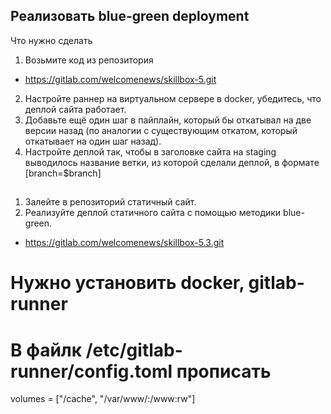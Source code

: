 ## Реализовать blue-green deployment

Что нужно сделать

1. Возьмите код из репозитория 
- https://gitlab.com/welcomenews/skillbox-5.git
2. Настройте раннер на виртуальном сервере в docker, убедитесь, что деплой сайта работает.
3. Добавьте ещё один шаг в пайплайн, который бы откатывал на две версии назад (по аналогии с существующим откатом, который откатывает на один шаг назад).
4. Настройте деплой так, чтобы в заголовке сайта на staging выводилось название ветки, из которой сделали деплой, в формате [branch=$branch]

##
1. Залейте в репозиторий статичный сайт.
2. Реализуйте деплой статичного сайта с помощью методики blue-green.
- https://gitlab.com/welcomenews/skillbox-5.3.git

# Нужно установить docker, gitlab-runner

# В файлк /etc/gitlab-runner/config.toml прописать
volumes = ["/cache", "/var/www/:/www:rw"]
